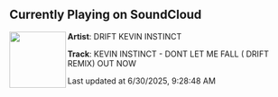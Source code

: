 ## Currently Playing on SoundCloud

[<img align="left" width="100" src="https://i1.sndcdn.com/artworks-BLs7YOJJNxVIFCF2-VvkOfw-t500x500.png">](https://soundcloud.com/tarrondjdriftbennett/kevin-instinct-dont-let-me?in=saxurn/sets/just-dew-it/)

**Artist**: DRIFT KEVIN INSTINCT 

**Track**: KEVIN INSTINCT - DONT LET ME FALL ( DRIFT REMIX) OUT NOW

Last updated at 6/30/2025, 9:28:48 AM
